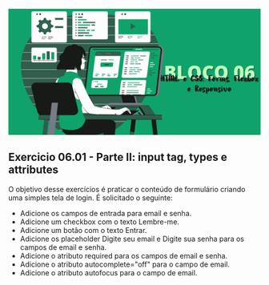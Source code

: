 ![](../bannerdosblocos/trybe-exercicios-bloco06.png)

## Exercicio 06.01 - Parte II: input tag, types e attributes

O objetivo desse exercícios é praticar o conteúdo de formulário criando uma simples tela de login. É solicitado o seguinte:

* Adicione os campos de entrada para email e senha.
* Adicione um checkbox com o texto Lembre-me.
* Adicione um botão com o texto Entrar.
* Adicione os placeholder Digite seu email e Digite sua senha para os campos de email e senha.
* Adicione o atributo required para os campos de email e senha.
* Adicione o atributo autocomplete="off" para o campo de email.
* Adicione o atributo autofocus para o campo de email.